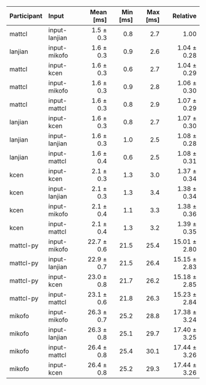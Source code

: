 | Participant | Input | Mean [ms] | Min [ms] | Max [ms] | Relative |
|:---|:---|---:|---:|---:|---:|
| mattcl | input-lanjian | 1.5 ± 0.3 | 0.8 | 2.7 | 1.00 |
| lanjian | input-mikofo | 1.6 ± 0.3 | 0.9 | 2.6 | 1.04 ± 0.28 |
| mattcl | input-kcen | 1.6 ± 0.3 | 0.6 | 2.7 | 1.04 ± 0.29 |
| mattcl | input-mikofo | 1.6 ± 0.3 | 0.9 | 2.8 | 1.06 ± 0.30 |
| mattcl | input-mattcl | 1.6 ± 0.3 | 0.8 | 2.9 | 1.07 ± 0.29 |
| lanjian | input-kcen | 1.6 ± 0.3 | 0.8 | 2.7 | 1.07 ± 0.30 |
| lanjian | input-lanjian | 1.6 ± 0.3 | 1.0 | 2.5 | 1.08 ± 0.28 |
| lanjian | input-mattcl | 1.6 ± 0.4 | 0.6 | 2.5 | 1.08 ± 0.31 |
| kcen | input-kcen | 2.1 ± 0.3 | 1.3 | 3.0 | 1.37 ± 0.34 |
| kcen | input-lanjian | 2.1 ± 0.3 | 1.3 | 3.4 | 1.38 ± 0.34 |
| kcen | input-mikofo | 2.1 ± 0.4 | 1.1 | 3.3 | 1.38 ± 0.36 |
| kcen | input-mattcl | 2.1 ± 0.4 | 1.3 | 3.2 | 1.39 ± 0.35 |
| mattcl-py | input-mikofo | 22.7 ± 0.6 | 21.5 | 25.4 | 15.01 ± 2.80 |
| mattcl-py | input-lanjian | 22.9 ± 0.7 | 21.5 | 26.4 | 15.15 ± 2.83 |
| mattcl-py | input-kcen | 23.0 ± 0.8 | 21.7 | 26.2 | 15.18 ± 2.85 |
| mattcl-py | input-mattcl | 23.1 ± 0.6 | 21.8 | 26.3 | 15.23 ± 2.84 |
| mikofo | input-mikofo | 26.3 ± 0.7 | 25.2 | 28.8 | 17.38 ± 3.24 |
| mikofo | input-lanjian | 26.3 ± 0.8 | 25.1 | 29.7 | 17.40 ± 3.25 |
| mikofo | input-mattcl | 26.4 ± 0.8 | 25.4 | 30.1 | 17.44 ± 3.26 |
| mikofo | input-kcen | 26.4 ± 0.8 | 25.2 | 29.3 | 17.44 ± 3.26 |
